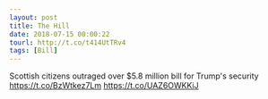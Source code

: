 ```yaml
---
layout: post
title: The Hill
date: 2018-07-15 00:00:22
tourl: http://t.co/t414UtTRv4
tags: [Bill]
---
```

Scottish citizens outraged over $5.8 million bill for Trump's security https://t.co/BzWtkez7Lm https://t.co/UAZ6OWKKiJ